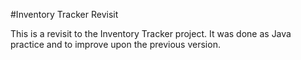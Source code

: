 #Inventory Tracker Revisit

This is a revisit to the Inventory Tracker project. It was done as Java practice and to improve upon
the previous version.